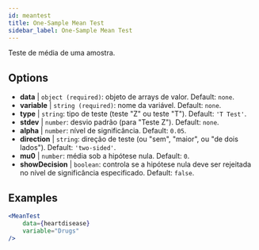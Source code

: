 ```yaml
---
id: meantest
title: One-Sample Mean Test
sidebar_label: One-Sample Mean Test
---
```


Teste de média de uma amostra.

## Options

* __data__ | `object (required)`: objeto de arrays de valor. Default: `none`.
* __variable__ | `string (required)`: nome da variável. Default: `none`.
* __type__ | `string`: tipo de teste (teste "Z" ou teste "T"). Default: `'T Test'`.
* __stdev__ | `number`: desvio padrão (para "Teste Z"). Default: `none`.
* __alpha__ | `number`: nível de significância. Default: `0.05`.
* __direction__ | `string`: direção de teste (ou "sem", "maior", ou "de dois lados"). Default: `'two-sided'`.
* __mu0__ | `number`: média sob a hipótese nula. Default: `0`.
* __showDecision__ | `boolean`: controla se a hipótese nula deve ser rejeitada no nível de significância especificado. Default: `false`.


## Examples

```jsx live
<MeanTest
    data={heartdisease} 
    variable="Drugs"
/>
```
